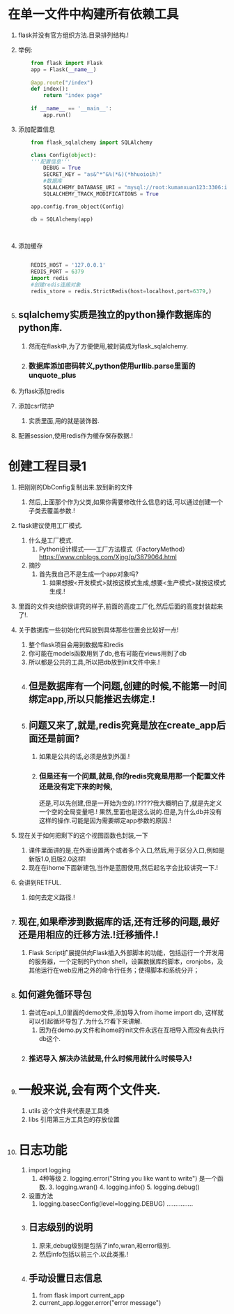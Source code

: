 # 在单一文件中构建所有依赖工具

1. flask并没有官方组织方法.目录排列结构.!
2. 举例:
    ```python
        from flask import Flask
        app = Flask(__name__)
        
        @app.route("/index")
        def index():
            return "index page"
        
        if __name__ == '__main__':
            app.run()
    ```
3. 添加配置信息
    ```python
        from flask_sqlalchemy import SQLAlchemy

        class Config(object):
        '''配置信息'''
            DEBUG = True
            SECRET_KEY = "as&^*^&%(*&)(*hhuoioih)"
            #数据库
            SQLALCHEMY_DATABASE_URI = "mysql://root:kumanxuan123:3306:ihome"
            SQLALCHEMY_TRACK_MODIFICATIONS = True

        app.config.from_object(Config)

        db = SQLAlchemy(app)

        
    ```
4. 添加缓存
    ```python

        REDIS_HOST = '127.0.0.1'
        REDIS_PORT = 6379
        import redis
        #创建redis连接对象
        redis_store = redis.StrictRedis(host=localhost,port=6379,)
    ```

5. ## sqlalchemy实质是独立的python操作数据库的python库.
    1. 然而在flask中,为了方便使用,被封装成为flask_sqlalchemy.
    2. ### 数据库添加密码转义,python使用urllib.parse里面的unquote_plus

6. 为flask添加redis
7. 添加csrf防护 
    1. 实质里面,用的就是装饰器.

8. 配置session,使用redis作为缓存保存数据.!

# 创建工程目录1
1. 把刚刚的DbConfig复制出来.放到新的文件
    1. 然后,上面那个作为父类,如果你需要修改什么信息的话,可以通过创建一个子类去覆盖参数.!

2. flask建议使用工厂模式.
    1. 什么是工厂模式.
        1. Python设计模式——工厂方法模式（FactoryMethod）
            https://www.cnblogs.com/Xjng/p/3879064.html
    2. 摘抄
        1. 首先我自己不是生成一个app对象吗?
            1. 如果想按<开发模式>就按这模式生成,想要<生产模式>就按这模式生成.!

3. 里面的文件夹组织很讲究的样子,前面的高度工厂化,然后后面的高度封装起来了!.
4. 关于数据库一些初始化代码放到具体那些位置会比较好一点!
    1. 整个flask项目会用到数据库和redis
    2. 你可能在models函数用到了db,也有可能在views用到了db
    3. 所以都是公共的工具,所以把db放到init文件中来.!
    4. ## 但是数据库有一个问题,创建的时候,不能第一时间绑定app,所以只能推迟去绑定.!
    5. ## 问题又来了,就是,redis究竟是放在create_app后面还是前面?
        1. 如果是公共的话,必须是放到外面.!
        2. ### 但是还有一个问题,就是,你的redis究竟是用那一个配置文件还是没有定下来的时候,
            还是,可以先创建,但是一开始为空的.!?????我大概明白了,就是先定义一个空的全局变量吧.!
            果然,里面也是这么说的.但是,为什么db并没有这样的操作.可能是因为需要绑定app参数的原因.!
5. 现在关于如何把剩下的这个视图函数也封装,一下
    1. 课件里面讲的是,在外面设置两个或者多个入口,然后,用于区分入口,例如是新版1.0,旧版2.0这样!
    2. 现在在ihome下面新建包,当作是蓝图使用,然后起名字会比较讲究一下.!
6. 会讲到RETFUL.
    1. 如何去定义路径.!
7. ## 现在,如果牵涉到数据库的话,还有迁移的问题,最好还是用相应的迁移方法.!迁移插件.!
    1. Flask Script扩展提供向Flask插入外部脚本的功能，包括运行一个开发用的服务器，一个定制的Python shell，设置数据库的脚本，cronjobs，及其他运行在web应用之外的命令行任务；使得脚本和系统分开；
8. ## 如何避免循环导包
    1. 尝试在api_1_0里面的demo文件,添加导入from ihome import db,
        这样就可以引起循环导包了.为什么??看下来讲解.
        1. 因为在demo.py文件和ihome的init文件永远在互相导入而没有去执行db这个.
    2. ### 推迟导入   解决办法就是,什么时候用就什么时候导入!
9. # 一般来说,会有两个文件夹.
    1. utils   这个文件夹代表是工具类
    2. libs 引用第三方工具包的存放位置

10. # 日志功能
    1. import logging
        1. 4种等级
            2. logging.error("String you like want to write") 是一个函数.
            3. logging.wran()
            4. logging.info()
            5. logging.debug()
    2. 设置方法
        1. logging.basecConfig(level=logging.DEBUG)
        ...............
    3. ## 日志级别的说明
        1. 原来,debug级别是包括了info,wran,和error级别.
        2. 然后info包括以前三个.以此类推.!
    4. ## 手动设置日志信息
        1. from flask import current_app
        2. current_app.logger.error("error message")